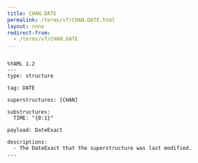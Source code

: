 ```yaml
---
title: CHAN.DATE
permalink: /terms/v7/CHAN.DATE.html
layout: none
redirect-from:
  - /terms/v7/CHAN.DATE
...
```


```

%YAML 1.2
---
type: structure

tag: DATE

superstructures: [CHAN]

substructures:
  TIME: "{0:1}"

payload: DateExact

descriptions:
  - The DateExact that the superstructure was last modified.
...

```